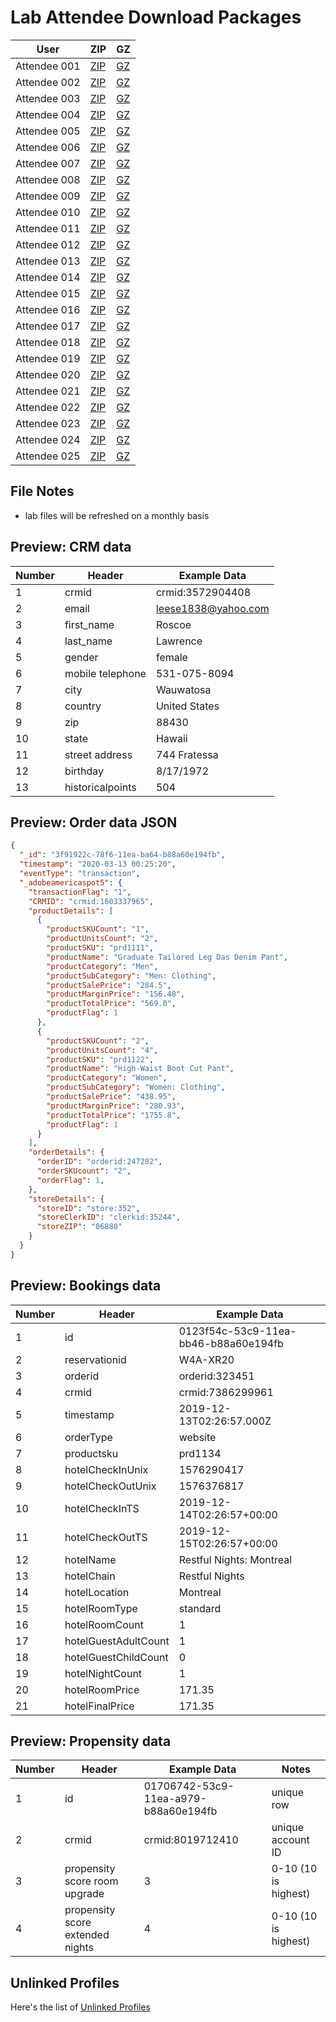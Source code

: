 Lab Attendee Download Packages
====================================


| User     | ZIP  | GZ  |
|------------|---|---|
| Attendee 001  | [ZIP](https://github.com/adobe/AEP-Hands-on-Labs/raw/master/labs/retail/assets/001_retail.zip)  |  [GZ](https://github.com/adobe/AEP-Hands-on-Labs/raw/master/labs/retail/assets/001_retail.tar.gz)  |
| Attendee 002  | [ZIP](https://github.com/adobe/AEP-Hands-on-Labs/raw/master/labs/retail/assets/002_retail.zip)  |  [GZ](https://github.com/adobe/AEP-Hands-on-Labs/raw/master/labs/retail/assets/002_retail.tar.gz)  |
| Attendee 003  | [ZIP](https://github.com/adobe/AEP-Hands-on-Labs/raw/master/labs/retail/assets/003_retail.zip)  |  [GZ](https://github.com/adobe/AEP-Hands-on-Labs/raw/master/labs/retail/assets/003_retail.tar.gz)  |
| Attendee 004  | [ZIP](https://github.com/adobe/AEP-Hands-on-Labs/raw/master/labs/retail/assets/004_retail.zip)  |  [GZ](https://github.com/adobe/AEP-Hands-on-Labs/raw/master/labs/retail/assets/004_retail.tar.gz)  |
| Attendee 005  | [ZIP](https://github.com/adobe/AEP-Hands-on-Labs/raw/master/labs/retail/assets/005_retail.zip)  |  [GZ](https://github.com/adobe/AEP-Hands-on-Labs/raw/master/labs/retail/assets/005_retail.tar.gz)  |
| Attendee 006  | [ZIP](https://github.com/adobe/AEP-Hands-on-Labs/raw/master/labs/retail/assets/006_retail.zip)  |  [GZ](https://github.com/adobe/AEP-Hands-on-Labs/raw/master/labs/retail/assets/006_retail.tar.gz)  |
| Attendee 007  | [ZIP](https://github.com/adobe/AEP-Hands-on-Labs/raw/master/labs/retail/assets/007_retail.zip)  |  [GZ](https://github.com/adobe/AEP-Hands-on-Labs/raw/master/labs/retail/assets/005_retail.tar.gz)  |
| Attendee 008  | [ZIP](https://github.com/adobe/AEP-Hands-on-Labs/raw/master/labs/retail/assets/008_retail.zip)  |  [GZ](https://github.com/adobe/AEP-Hands-on-Labs/raw/master/labs/retail/assets/008_retail.tar.gz)  |
| Attendee 009  | [ZIP](https://github.com/adobe/AEP-Hands-on-Labs/raw/master/labs/retail/assets/009_retail.zip)  |  [GZ](https://github.com/adobe/AEP-Hands-on-Labs/raw/master/labs/retail/assets/009_retail.tar.gz)  |
| Attendee 010  | [ZIP](https://github.com/adobe/AEP-Hands-on-Labs/raw/master/labs/retail/assets/010_retail.zip)  |  [GZ](https://github.com/adobe/AEP-Hands-on-Labs/raw/master/labs/retail/assets/010_retail.tar.gz)  |
| Attendee 011  | [ZIP](https://github.com/adobe/AEP-Hands-on-Labs/raw/master/labs/retail/assets/011_retail.zip)  |  [GZ](https://github.com/adobe/AEP-Hands-on-Labs/raw/master/labs/retail/assets/011_retail.tar.gz)  |
| Attendee 012  | [ZIP](https://github.com/adobe/AEP-Hands-on-Labs/raw/master/labs/retail/assets/012_retail.zip)  |  [GZ](https://github.com/adobe/AEP-Hands-on-Labs/raw/master/labs/retail/assets/012_retail.tar.gz)  |
| Attendee 013  | [ZIP](https://github.com/adobe/AEP-Hands-on-Labs/raw/master/labs/retail/assets/013_retail.zip)  |  [GZ](https://github.com/adobe/AEP-Hands-on-Labs/raw/master/labs/retail/assets/013_retail.tar.gz)  |
| Attendee 014  | [ZIP](https://github.com/adobe/AEP-Hands-on-Labs/raw/master/labs/retail/assets/014_retail.zip)  |  [GZ](https://github.com/adobe/AEP-Hands-on-Labs/raw/master/labs/retail/assets/014_retail.tar.gz)  |
| Attendee 015  | [ZIP](https://github.com/adobe/AEP-Hands-on-Labs/raw/master/labs/retail/assets/015_retail.zip)  |  [GZ](https://github.com/adobe/AEP-Hands-on-Labs/raw/master/labs/retail/assets/015_retail.tar.gz)  |
| Attendee 016  | [ZIP](https://github.com/adobe/AEP-Hands-on-Labs/raw/master/labs/retail/assets/016_retail.zip)  |  [GZ](https://github.com/adobe/AEP-Hands-on-Labs/raw/master/labs/retail/assets/016_retail.tar.gz)  |
| Attendee 017  | [ZIP](https://github.com/adobe/AEP-Hands-on-Labs/raw/master/labs/retail/assets/017_retail.zip)  |  [GZ](https://github.com/adobe/AEP-Hands-on-Labs/raw/master/labs/retail/assets/017_retail.tar.gz)  |
| Attendee 018  | [ZIP](https://github.com/adobe/AEP-Hands-on-Labs/raw/master/labs/retail/assets/018_retail.zip)  |  [GZ](https://github.com/adobe/AEP-Hands-on-Labs/raw/master/labs/retail/assets/018_retail.tar.gz)  |
| Attendee 019  | [ZIP](https://github.com/adobe/AEP-Hands-on-Labs/raw/master/labs/retail/assets/019_retail.zip)  |  [GZ](https://github.com/adobe/AEP-Hands-on-Labs/raw/master/labs/retail/assets/019_retail.tar.gz)  |
| Attendee 020  | [ZIP](https://github.com/adobe/AEP-Hands-on-Labs/raw/master/labs/retail/assets/020_retail.zip)  |  [GZ](https://github.com/adobe/AEP-Hands-on-Labs/raw/master/labs/retail/assets/020_retail.tar.gz)  |
| Attendee 021  | [ZIP](https://github.com/adobe/AEP-Hands-on-Labs/raw/master/labs/retail/assets/021_retail.zip)  |  [GZ](https://github.com/adobe/AEP-Hands-on-Labs/raw/master/labs/retail/assets/021_retail.tar.gz)  |
| Attendee 022  | [ZIP](https://github.com/adobe/AEP-Hands-on-Labs/raw/master/labs/retail/assets/022_retail.zip)  |  [GZ](https://github.com/adobe/AEP-Hands-on-Labs/raw/master/labs/retail/assets/022_retail.tar.gz)  |
| Attendee 023  | [ZIP](https://github.com/adobe/AEP-Hands-on-Labs/raw/master/labs/retail/assets/023_retail.zip)  |  [GZ](https://github.com/adobe/AEP-Hands-on-Labs/raw/master/labs/retail/assets/023_retail.tar.gz)  |
| Attendee 024  | [ZIP](https://github.com/adobe/AEP-Hands-on-Labs/raw/master/labs/retail/assets/024_retail.zip)  |  [GZ](https://github.com/adobe/AEP-Hands-on-Labs/raw/master/labs/retail/assets/024_retail.tar.gz)  |
| Attendee 025  | [ZIP](https://github.com/adobe/AEP-Hands-on-Labs/raw/master/labs/retail/assets/025_retail.zip)  |  [GZ](https://github.com/adobe/AEP-Hands-on-Labs/raw/master/labs/retail/assets/025_retail.tar.gz)  |



File Notes
----------------------------
 - lab files will be refreshed on a monthly basis




Preview: CRM data
-----------------------------

| Number     | Header  | Example Data  |
|------------|---|---|
| 1  | crmid  |  crmid:3572904408  |
| 2  | email  |  leese1838@yahoo.com  |
| 3  | first_name  |  Roscoe |
| 4  | last_name  |  Lawrence  |
| 5  | gender  |  female  |
| 6  | mobile telephone  |  531-075-8094  |
| 7  | city  |  Wauwatosa  |
| 8  | country  |  United States  |
| 9  | zip  |  88430  |
| 10  | state  |  Hawaii  |
| 11  | street address  |  744 Fratessa  |
| 12  | birthday  |  8/17/1972  |
| 13  | historicalpoints  |  504  |

Preview: Order data JSON
-----------------------------

```json
{
  "_id": "3f91922c-78f6-11ea-ba64-b88a60e194fb",
  "timestamp": "2020-03-13 00:25:20",
  "eventType": "transaction",
  "_adobeamericaspot5": {
    "transactionFlag": "1",
    "CRMID": "crmid:1603337965",
    "productDetails": [
      {
        "productSKUCount": "1",
        "productUnitsCount": "2",
        "productSKU": "prd1111",
        "productName": "Graduate Tailored Leg Das Denim Pant",
        "productCategory": "Men",
        "productSubCategory": "Men: Clothing",
        "productSalePrice": "284.5",
        "productMarginPrice": "156.48",
        "productTotalPrice": "569.0",
        "productFlag": 1
      },
      {
        "productSKUCount": "2",
        "productUnitsCount": "4",
        "productSKU": "prd1122",
        "productName": "High-Waist Boot Cut Pant",
        "productCategory": "Women",
        "productSubCategory": "Women: Clothing",
        "productSalePrice": "438.95",
        "productMarginPrice": "280.93",
        "productTotalPrice": "1755.8",
        "productFlag": 1
      }
    ],
    "orderDetails": {
      "orderID": "orderid:247282",
      "orderSKUcount": "2",
      "orderFlag": 1,
    },
    "storeDetails": {
      "storeID": "store:352",
      "storeClerkID": "clerkid:35244",
      "storeZIP": "06880"
    }
  }
}
```


Preview: Bookings data
-----------------------------

| Number     | Header  | Example Data  |
|------------|---|---|
| 1 | id	| 0123f54c-53c9-11ea-bb46-b88a60e194fb |
| 2 | reservationid	| W4A-XR20 |
| 3 | orderid	| orderid:323451 |
| 4 | crmid	| crmid:7386299961 |
| 5 | timestamp	| 2019-12-13T02:26:57.000Z |
| 6 | orderType	| website |
| 7 | productsku	| prd1134 |
| 8 | hotelCheckInUnix	| 1576290417 |
| 9 | hotelCheckOutUnix	| 1576376817 |
| 10 | hotelCheckInTS	| 2019-12-14T02:26:57+00:00 |
| 11 | hotelCheckOutTS	| 2019-12-15T02:26:57+00:00 |
| 12 | hotelName	| Restful Nights: Montreal |
| 13 | hotelChain	| Restful Nights |
| 14 | hotelLocation	| Montreal |
| 15 | hotelRoomType	| standard |
| 16 | hotelRoomCount	| 1 |
| 17 | hotelGuestAdultCount	| 1 |
| 18 | hotelGuestChildCount	| 0 |
| 19 | hotelNightCount	| 1 |
| 20 | hotelRoomPrice	| 171.35 |
| 21 | hotelFinalPrice	| 171.35 |


Preview: Propensity data
-----------------------------

| Number     | Header  | Example Data  |  Notes |
|------------|---|---|---|
| 1  | id  |  01706742-53c9-11ea-a979-b88a60e194fb | unique row |
| 2  | crmid  |  crmid:8019712410  | unique account ID |
| 3  | propensity score room upgrade  |  3 | 0-10 (10 is highest) |
| 4  | propensity score extended nights |  4 | 0-10 (10 is highest) |



Unlinked Profiles
----------------------------

Here's the list of [Unlinked Profiles](https://github.com/adobe/AEP-Hands-on-Labs/blob/master/labs/media/unlinked_travel.md)
